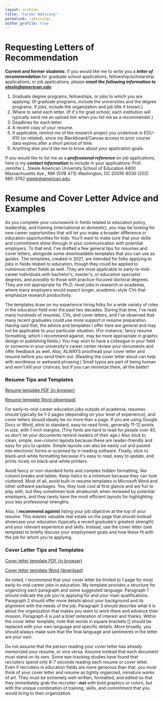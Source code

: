 ```yaml
---
layout: archive
title: "Career Advising"
permalink: /advising/
author_profile: true
---
```


Requesting Letters of Recommendation
======
**Current and former students:** If you would like me to write you a ***letter of recommendation*** for graduate school applications, fellowship/scholarship applications, or job applications, 
please ***email the following information to [steele@american.edu](mailto:steele@american.edu)***:

1. Graduate degree programs, fellowships, or jobs to which you are applying.
   (If graduate programs, include the universities and the degree programs. If jobs, include the organization and job title if known.)
2. Where to send each letter. (If it's for grad school, each institution will typically send me an upload link when you list me as a recommender.)
3. Deadlines for each letter.
4. A recent copy of your resume.
5. If applicable, remind me of the research project you undertook in EDU-610 (or related), 
   since my Blackboard/Canvas access to prior course data expires after a short period of time.
6. Anything else you'd like me to know about your application goals.

If you would like to list me as a ***professional reference*** on job applications, here is my ***contact information*** to include in your applications:
Prof. Jennifer L. Steele
American University
School of Education
4400 Massachusetts Ave., NW (SVB 473)
Washington, DC 20016-8030
(202) 885-3762
steele@american.edu

Resume and Cover Letter Advice and Examples
======
As you complete your coursework in fields related to education policy, leadership, and training (international or domestic), 
you may be looking for new career opportunities that will let you make a broader difference in education opportunities for kids. 
You'll want to make sure that your skills and commitment shine through in your communication with potential employers. 
To that end, I've drafted a few general tips for resumes and cover letters, alongside some downloadable templates that you can use as guides. 
The templates, created in 2021, are intended for folks applying to jobs in fields related to education, though they could be applied to
numerous other fields as well. They are most applicable to early-to-mid-career individuals with bachelor's, master's, 
or education specialist degrees, and *possibly* to those with practice-focused doctoral degrees. They are *not* appropriate for Ph.D.-level 
jobs in research or academia, where many employers would expect longer, academic-style CVs that emphasize research productivity. 

The templates draw on my experience hiring folks for a wide variety of roles in the education field over the past two decades. During that time,
I've read many hundreds of resumes, CVs, and cover letters, and I've observed that many recent graduates could use more support in resume preparation. 
Having said that, the advice and templates I offer here are general and may not be applicable to your particular situation. 
(For instance, fancy resume formatting, which I recommend against, may be more appropriate in graphic design or publishing fields.) You may wish to have a
colleague in your field or someone in your university's career center review your documents and offer feedback as well. Also, ALWAYS proofread
your cover letter and resume before you send them out. (Reading the cover letter aloud can help with wordiness or awkward phrasing.) 
Small typos are part of being human and won't kill your chances, but if you can minimize them, all the better!

### Resume Tips and Templates

[Resume template PDF (in browser)](/files/Steele_Resume_Template_MEd_MA_Education.pdf)

[Resume template Word (download)](/files/Steele_Resume_Template_MEd_MA_Education.docx)

For early-to-mid-career education jobs outside of academia, resumes should typically be 1-2 pages (depending on your level of experience), and cover letters 
should ideally be no more than a page. If you are using Google Docs or Word, stick to standard, easy-to-read fonts, generally 11-12 points in size, 
with 1-inch margins. (Tiny fonts are hard to read for people over 40, so don't let your documents remind readers of their age.)
Also stick to clean, simple, one-column layouts because these are reader-friendly and easy for you to update. Simple layouts can also be easily 
cut and pasted into electronic forms or scanned by e-reading software. Finally, stick to black-and-white formatting because it's easy to read, 
easy to update, and prints nicely on black-and-white printers.

Avoid fancy or non-standard fonts and complex hidden formatting, like column breaks and tables. Keep italics to a minimum because they can look cluttered.
Most of all, avoid built-in resume templates in Microsoft Word and other software packages. Yes, they look cool at first glance and are fun to play with, 
but they sometimes look amateurish when reviewed by potential employers, and they rarely have the most efficient layouts for highlighting your 
key professional strengths.

Also, I **recommend against** listing your job objective at the top of your resume. This wastes valuable real estate on the page that should instead
showcase your education (typically a recent graduate's greatest strength) and your relevant experience and skills. Instead, use the cover letter 
(see template) to briefly discuss your employment goals and how these fit with the job for which you're applying.

### Cover Letter Tips and Templates

[Cover letter template PDF (in browser)](/files/Steele_CoverLetter_Template_MEd_MA_Education.pdf)

[Cover letter template Word (download)](/files/Steele_CoverLetter_Template_MEd_MA_Education.docx)

As noted, I recommend that your cover letter be limited to 1 page for most early-to-mid career jobs in education. My template provides a structure 
for organizing each paragraph and some suggested language. Paragraph 1 should indicate the job you're applying for and your main qualifications. 
Paragraph 2 should offer more details about your background and its alignment with the needs of the job. Paragraph 3 should describe what it is 
about the organization that makes you want to work there and advance their mission. Paragraph 4 is just a brief reiteration of interest and thanks. 
Within the cover letter template, note that words in square brackets [] should be replaced with your own language and specific details. 
More broadly, you should always make sure that the final language and sentiments in the letter are your own.

Do not assume that the person reading your cover letter has already memorized your resume, or vice versa. Assume instead that
each document must stand on its own. Some eye-tracking studies have found that recruiters spend only 6-7 seconds reading each resume or cover letter. 
Even if recruiters in education fields are more generous than that, you must think of your cover letter and resume as tightly organized, miniature works 
of art. They must be extremely well-written, formatted, and edited so that they immediately grab the recruiter--**not** with bold graphics or colors, 
but with the unique combination of training, skills, and commitment that you would bring to their organization. 
